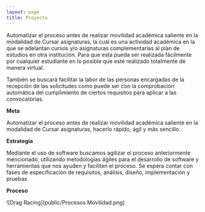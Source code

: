 ```yaml
---
layout: page
title: Proyecto
---
```



Automatizar el proceso antes de realizar movilidad académica saliente en la modalidad de Cursar asignaturas, la cual es una actividad académica en la que se adelantan cursos y/o asignaturas complementarias al plan de estudios en otra institución. Para que esta pueda ser realizada fácilmente por cualquier estudiante en lo posible que esté realizado totalmente de manera virtual.

También se buscará facilitar la labor de las personas encargadas de la recepción de las solicitudes como puede ser con la comprobación automática del cumplimiento de ciertos requisitos para aplicar a las convocatorias.

**Meta**

Automatizar el proceso antes de realizar movilidad académica saliente en la modalidad de Cursar asignaturas, hacerlo rápido, ágil y más sencillo.

**Estrategia**

Mediante el uso de software buscamos agilizar el proceso anteriormente mencionado, utilizando metodologías ágiles para el desarrollo de software y herramientas que nos ayuden y faciliten el proceso. Se espera contar con fases de especificación de requisitos, análisis, diseño, implementación y pruebas

**Proceso**

![Drag Racing](public/Procesos Movilidad.png)
